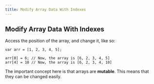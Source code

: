 ```yaml
---
title: Modify Array Data With Indexes
---
```

## Modify Array Data With Indexes

<!-- The article goes here, in GitHub-flavored Markdown. Feel free to add YouTube videos, images, and CodePen/JSBin embeds  -->
Access the position of the array, and change it, like so:

    var arr = [1, 2, 3, 4, 5];
    
    arr[0] = 6; // Now, the array is [6, 2, 3, 4, 5]
    arr[4] = 10 // Now, the array is [6, 2, 3, 4, 10]

The important concept here is that arrays are <strong>mutable</strong>. This means that they can be changed easily.
